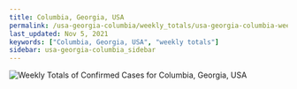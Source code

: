 ```yaml
---
title: Columbia, Georgia, USA
permalink: /usa-georgia-columbia/weekly_totals/usa-georgia-columbia-weekly_totals.html
last_updated: Nov 5, 2021
keywords: ["Columbia, Georgia, USA", "weekly totals"]
sidebar: usa-georgia-columbia_sidebar
---
```


![Weekly Totals of Confirmed Cases for Columbia, Georgia, USA](/covid_tracker/images/graphs/usa-georgia-columbia-weekly_totals_graph.png)
